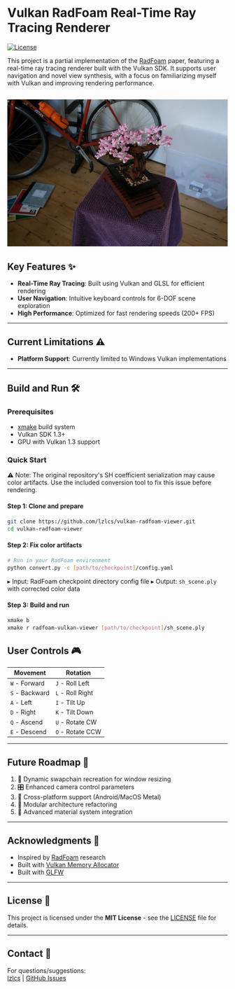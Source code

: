 # Vulkan RadFoam Real-Time Ray Tracing Renderer

[![License](https://img.shields.io/badge/License-MIT-blue.svg)](LICENSE)

This project is a partial implementation of the [RadFoam](https://radfoam.github.io/) paper, featuring a real-time ray tracing renderer built with the Vulkan SDK. It supports user navigation and novel view synthesis, with a focus on familiarizing myself with Vulkan and improving rendering performance.

![](./assets/bonsai.png)
---

## Key Features ✨

- **Real-Time Ray Tracing**: Built using Vulkan and GLSL for efficient rendering
- **User Navigation**: Intuitive keyboard controls for 6-DOF scene exploration
- **High Performance**: Optimized for fast rendering speeds (200+ FPS)

---

## Current Limitations ⚠️
- **Platform Support**: Currently limited to Windows Vulkan implementations

---

## Build and Run 🛠️

### Prerequisites
- [xmake](https://xmake.io/) build system
- Vulkan SDK 1.3+
- GPU with Vulkan 1.3 support

### Quick Start

⚠️ Note: The original repository's SH coefficient serialization may cause color artifacts. Use the included conversion tool to fix this issue before rendering.

#### Step 1: Clone and prepare
```bash
git clone https://github.com/lzlcs/vulkan-radfoam-viewer.git
cd vulkan-radfoam-viewer
```
#### Step 2: Fix color artifacts
```bash
# Run in your RadFoam environment
python convert.py -c [path/to/checkpoint]/config.yaml
```
▸ Input: RadFoam checkpoint directory config file
▸ Output: `sh_scene.ply` with corrected color data

#### Step 3: Build and run
```bash
xmake b
xmake r radfoam-vulkan-viewer [path/to/checkpoint]/sh_scene.ply
```

## User Controls 🎮
| Movement        | Rotation           |
|-----------------|--------------------|
| `W` - Forward   | `J` - Roll Left    |
| `S` - Backward  | `L` - Roll Right   |
| `A` - Left      | `I` - Tilt Up      |
| `D` - Right     | `K` - Tilt Down    |
| `Q` - Ascend    | `U` - Rotate CW    |
| `E` - Descend   | `O` - Rotate CCW   |

---

## Future Roadmap 🚀
1. 🔄 Dynamic swapchain recreation for window resizing
2. 🎛️ Enhanced camera control parameters
3. 📱 Cross-platform support (Android/MacOS Metal)
4. 🧩 Modular architecture refactoring
5. 🎨 Advanced material system integration

---

## Acknowledgments 🙏
- Inspired by [RadFoam](https://radfoam.github.io/) research
- Built with [Vulkan Memory Allocator](https://github.com/GPUOpen-LibrariesAndSDKs/VulkanMemoryAllocator)
- Built with [GLFW](https://www.glfw.org/)

---

## License 📜
This project is licensed under the **MIT License** - see the [LICENSE](LICENSE) file for details.

---

## Contact 📧
For questions/suggestions:  
[lzlcs](mailto:3012386836@qq.com) | [GitHub Issues](https://github.com/lzlcs/vulkan-radfoam-viewer/issues)
